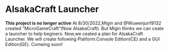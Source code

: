 # AlsakaCraft Launcher
**This project is no longer active**
At 8/30/2022,Migin and @Wuwenjun19132 created “MicroGameCraft”(Now AlsakaCraft).
But Migin thinks we can ceate a launcher to help beginers.
Now,we ceated a plan for AlsakaCraft Launcher.
We will create following Platform:Console Edition(CE) and a GUI Edition(GE).
Comeing soon!
